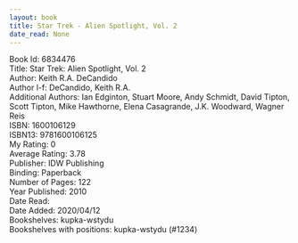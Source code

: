 ```yaml
---
layout: book
title: Star Trek - Alien Spotlight, Vol. 2
date_read: None
---
```


Book Id: 6834476<br />
Title: Star Trek: Alien Spotlight, Vol. 2<br />
Author: Keith R.A. DeCandido<br />
Author l-f: DeCandido, Keith R.A.<br />
Additional Authors: Ian Edginton, Stuart Moore, Andy Schmidt, David Tipton, Scott Tipton, Mike Hawthorne, Elena Casagrande, J.K. Woodward, Wagner Reis<br />
ISBN: 1600106129<br />
ISBN13: 9781600106125<br />
My Rating: 0<br />
Average Rating: 3.78<br />
Publisher: IDW Publishing<br />
Binding: Paperback<br />
Number of Pages: 122<br />
Year Published: 2010<br />
Date Read: <br />
Date Added: 2020/04/12<br />
Bookshelves: kupka-wstydu<br />
Bookshelves with positions: kupka-wstydu (#1234)<br />

